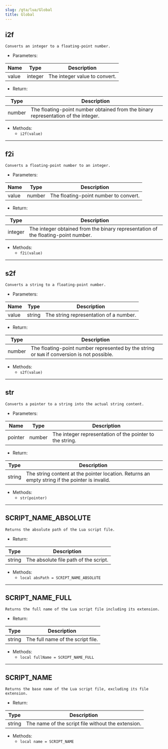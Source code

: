 ```yaml
---
slug: /gta/lua/Global
title: Global
---
```


## i2f
`Converts an integer to a floating-point number.`

- Parameters:

 | Name  | Type    | Description                   |
 | ----- | ------- | ----------------------------- |
 | value | integer | The integer value to convert. |

- Return:

 | Type   | Description                                                                       |
 | ------ | --------------------------------------------------------------------------------- |
 | number | The floating-point number obtained from the binary representation of the integer. |

- Methods:
  - `i2f(value)`

---

## f2i
`Converts a floating-point number to an integer.`

- Parameters:

 | Name  | Type   | Description                           |
 | ----- | ------ | ------------------------------------- |
 | value | number | The floating-point number to convert. |

- Return:

 | Type    | Description                                                                       |
 | ------- | --------------------------------------------------------------------------------- |
 | integer | The integer obtained from the binary representation of the floating-point number. |

- Methods:
  - `f2i(value)`

---

## s2f
`Converts a string to a floating-point number.`

- Parameters:

 | Name  | Type   | Description                            |
 | ----- | ------ | -------------------------------------- |
 | value | string | The string representation of a number. |

- Return:

 | Type   | Description                                                                                 |
 | ------ | ------------------------------------------------------------------------------------------- |
 | number | The floating-point number represented by the string or `NaN` if conversion is not possible. |

- Methods:
  - `s2f(value)`

---

## str
`Converts a pointer to a string into the actual string content.`

- Parameters:

 | Name    | Type   | Description                                              |
 | ------- | ------ | -------------------------------------------------------- |
 | pointer | number | The integer representation of the pointer to the string. |

- Return:

 | Type   | Description                                                                                    |
 | ------ | ---------------------------------------------------------------------------------------------- |
 | string | The string content at the pointer location. Returns an empty string if the pointer is invalid. |

- Methods:
  - `str(pointer)`

---

## SCRIPT_NAME_ABSOLUTE
`Returns the absolute path of the Lua script file.`

- Return:

 | Type   | Description                           |
 | ------ | ------------------------------------- |
 | string | The absolute file path of the script. |

- Methods:
  - `local absPath = SCRIPT_NAME_ABSOLUTE`

---

## SCRIPT_NAME_FULL
`Returns the full name of the Lua script file including its extension.`

- Return:

 | Type   | Description                       |
 | ------ | --------------------------------- |
 | string | The full name of the script file. |

- Methods:
  - `local fullName = SCRIPT_NAME_FULL`

---

## SCRIPT_NAME
`Returns the base name of the Lua script file, excluding its file extension.`

- Return:

 | Type   | Description                                        |
 | ------ | -------------------------------------------------- |
 | string | The name of the script file without the extension. |

- Methods:
  - `local name = SCRIPT_NAME`